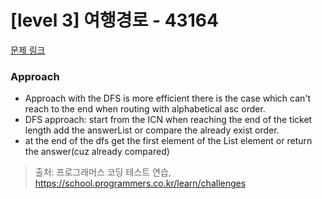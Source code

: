 # [level 3] 여행경로 - 43164 

[문제 링크](https://school.programmers.co.kr/learn/courses/30/lessons/43164) 

### Approach
- Approach with the DFS is more efficient there is the case which can't reach to the end when routing with alphabetical asc order.
- DFS approach: start from the ICN when reaching the end of the ticket length  add the answerList or compare the already exist order.
- at the end of the dfs get the first element of the List element or return the answer(cuz already compared)

> 출처: 프로그래머스 코딩 테스트 연습, https://school.programmers.co.kr/learn/challenges
